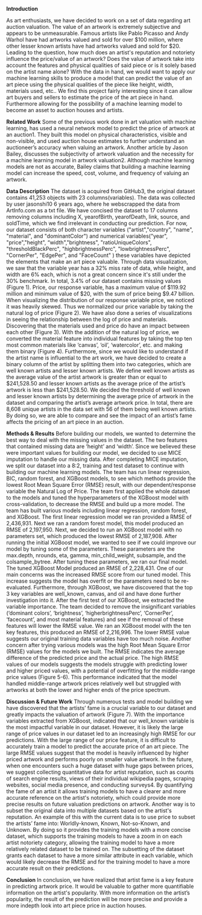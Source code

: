 **Introduction**

As art enthusiasts, we have decided to work on a set of data regarding art auction
valuation. The value of an artwork is extremely subjective and appears to be
unmeasurable. Famous artists like Pablo Picasso and Andy Warhol have had artworks
valued and sold for over $100 million, where other lesser known artists have had
artworks valued and sold for $20. Leading to the question, how much does an artist's
reputation and notoriety influence the price/value of an artwork? Does the value of
artwork take into account the features and physical qualities of said piece or is it solely
based on the artist name alone? With the data in hand, we would want to apply our
machine learning skills to produce a model that can predict the value of an art piece
using the physical qualities of the piece like height, width, materials used, etc.. We find
this project fairly interesting since it can allow art buyers and sellers to estimate the
price of the art piece in hand. Furthermore allowing for the possibility of a machine
learning model to become an asset to auction houses and artists.

**Related Work**
Some of the previous work done in art valuation with machine learning, has used a
neural network model to predict the price of artwork at an auction1. They built this
model on physical characteristics, visible and non-visible, and used auction house
estimates to further understand an auctioneer’s accuracy when valuing an artwork.
Another article by Jason Bailey, discusses the subjectivity of artwork valuation and the
necessity for a machine learning model in artwork valuation2. Although machine
learning models are not as accurate, Bailey claims that building a machine learning
model can increase the speed, cost, volume, and frequency of valuing an artwork.

**Data Description**
The dataset is acquired from GitHub3, the original dataset contains 41,253 objects with
23 columns(variables). The data was collected by user jasonshi10 6 years ago, where he
webscrapped the data from ArtInfo.com as a txt file. We have concised the dataset to 17
columns removing columns including X, yearofBirth, yearofDeath, link, source, and soldTime, which we find irrelevant in conducting our prediction. For now, our dataset
consists of both character variables ("artist","country", "name", "material", and
"dominantColor") and numerical variables("year", "price","height", “width","brightness",
"ratioUniqueColors", "thresholdBlackPerc", "highbrightnessPerc", "lowbrightnessPerc",
"CornerPer", "EdgePer", and "FaceCount" ) these variables have depicted the elements that
make an art piece valuable. Through data visualization, we saw that the variable year
has a 32% miss rate of data, while height, and width are 6% each, which is not a great
concern since it's still under the 30% benchmark. In total, 3.4% of our dataset contains
missing values (Figure 1).
Price, our response variable, has a maximum value of $119.92 million and minimum
value of $20, with the sum of price being $9.47 billion. When visualizing the
distribution of our response variable price, we noticed it was heavily skewed. Thus we
normalized our price variable by taking the natural log of price (Figure 2). We have also
done a series of visualizations in seeing the relationship between the log of price and
materials. Discovering that the materials used and price do have an impact between
each other (Figure 3).
With the addition of the natural log of price, we converted the material feature into
individual features by taking the top ten most common materials like ‘canvas’, ‘oil’,
‘watercolor’, etc. and making them binary (Figure 4).
Furthermore, since we would like to understand if the artist name is influential to the
art work, we have decided to create a binary column of the artist by splitting them into
two categories, which are well known artists and lesser known artists. We define well
known artists as the average value of the artist artwork is greater than or equal to
$241,528.50 and lesser known artists as the average price of the artist’s artwork is less
than $241,528.50. We decided the threshold of well known and lesser known artists by
determining the average price of artwork in the dataset and comparing the artist’s
average artwork price. In total, there are 8,608 unique artists in the data set with 56 of
them being well known artists. By doing so, we are able to compare and see the impact
of an artist’s fame affects the pricing of an art piece in an auction.

**Methods & Results**
Before building our models, we wanted to determine the best way to deal with the
missing values in the dataset. The two features that contained missing data are ‘height’
and ‘width’. Since we believed these were important values for building our model, we
decided to use MICE imputation to handle our missing data. After completing MICE
imputation, we split our dataset into a 8:2, training and test dataset to continue with
building our machine learning models.
The team has run linear regression, BIC, random forest, and XGBoost models, to see
which methods provide the lowest Root Mean Square Error (RMSE) result, with our
dependent/response variable the Natural Log of Price. The team first applied the whole
dataset to the models and tuned the hyperparameters of the XGBoost model with
cross-validation, to decrease the RMSE and build up a more model.
The team has built various models including linear regression, random forest, and
XGBoost. The first linear regression model we ran provided a RMSE of 2,436,931. Next
we ran a random forest model, this model produced an RMSE of 2,197,950. Next, we
decided to run an XGBoost model with no parameters set, which produced the lowest
RMSE of 2,187,908.
After running the initial XGBoost model, we wanted to see if we could improve our
model by tuning some of the parameters. These parameters are the max.depth, nrounds,
eta, gamma, min_child_weight, subsample, and the colsample_bytree. After tuning
these parameters, we ran our final model. The tuned XGBoost Model produced an
RMSE of 2,228,431. One of our main concerns was the increased RMSE score from our
tuned model. This increase suggests the model has overfit or the parameters need to be
re-evaluated.
Furthermore, through XGBoost, we have discovered that the top 3 key variables are
well_known, canvas, and oil and have done further investigation into it. After the first
test of our XGBoost, we extracted the variable importance. The team decided to remove
the insignificant variables (‘dominant colors’, ‘brightness’, ‘higherbrightnessPerc’,
‘CornerPer’, ‘facecount’, and most material features) and see if the removal of these
features will lower the RMSE value. We ran an XGBoost model with the ten key features,
this produced an RMSE of 2,216,996. The lower RMSE value suggests our original
training data variables have too much noise.
Another concern after trying various models was the high Root Mean Square Error
(RMSE) values for the models we built. The RMSE indicates the average difference of
the predicted price and the actual price. The high RMSE values of our models suggests
the models struggle with predicting lower and higher priced values, with a potential of
overfitting for the middle-range price values (Figure 5-6). This performance indicated
that the model handled middle-range artwork prices relatively well but struggled with
artworks at both the lower and higher ends of the price spectrum.

**Discussion & Future Work**
Through numerous tests and model building we have discovered that the artists’ fame is
a crucial variable to our dataset and greatly impacts the valuation of artwork (Figure 7).
With the importance variables extracted from XGBoost, indicated that our well_known
variable is the most impactful variable in our dataset.
However, it is likely the large range of price values in our dataset led to an increasingly
high RMSE for our predictions. With the large range of our price feature, it is difficult to
accurately train a model to predict the accurate price of an art piece. The large RMSE
values suggest that the model is heavily influenced by higher priced artwork and
performs poorly on smaller value artwork.
In the future, when one encounters such a huge dataset with huge gaps between prices,
we suggest collecting quantitative data for artist reputation, such as counts of search
engine results, views of their individual wikipedia pages, scraping websites, social media
presence, and conducting surveys4. By quantifying the fame of an artist it allows
training models to have a clearer and more accurate reference on the artist's notoriety,
which could provide more precise results on future valuation predictions on artwork.
Another way is to subset the original data into multiple datasets based on the artist's
reputation. An example of this with the current data is to use price to subset the artists’
fame into: Worldly-known, Known, Not-so-Known, and Unknown. By doing so it
provides the training models with a more concise dataset, which supports the training
models to have a zoom in on each artist notoriety category, allowing the training model
to have a more relatively related dataset to be trained on. The subsetting of the dataset
grants each dataset to have a more similar attribute in each variable, which would likely
decrease the RMSE and for the training model to have a more accurate result on their
predictions.

**Conclusion**
In conclusion, we have realized that artist fame is a key feature in predicting artwork
price. It would be valuable to gather more quantifiable information on the artist's
popularity. With more information on the artist’s popularity, the result of the prediction
will be more precise and provide a more indepth look into art piece price in auction
houses.
